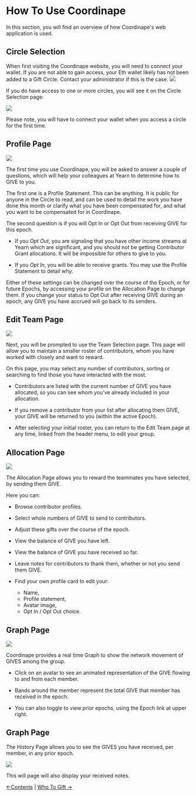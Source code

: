 # How To Use Coordinape

<p>In this section, you will find an overview of how Coordinape's web application is used.</p>


## Circle Selection

<p>When first visiting the Coordinape website, you will need to connect your wallet.  If you are not able to gain access, your Eth wallet likely has not been added to a Gift Circle.  Contact your administrator if this is the case.


<img src="/images/How_to_Coordinape1.jpg">

<p>If you do have access to one or more circles, you will see it on the Circle Selection page: </p>

<img src="/images/How_to_Coordinape3.jpg">

<p>Please note, you will have to connect your wallet when you access a circle for the first time.</p>

## Profile Page

<img src="/images/How_to_Coordinape4.jpg">

<p>The first time you use Coordinape, you will be asked to answer a couple of questions, which will help your colleagues at Yearn to determine how to GIVE to you.</p>

<p>The first one is a Profile Statement.  This can be anything.  It is public for anyone in the Circle to read, and can be used to detail the work you have done this month or clarify what you have been compensated for, and what you want to be compensated for in Coordinape.</p>

<p>The second question is if you will Opt In or Opt Out from receiving GIVE for this epoch.  </p>


* If you *Opt Out*, you are signaling that you have other income streams at Yearn which are significant, and you should not be getting Contributor Grant allocations. It will be impossible for others to give to you.

* If you *Opt In*, you will be able to receive grants.  You may use the Profile Statement to detail why.

Either of these settings can be changed over the course of the Epoch, or for future Epochs, by accessing your profile on the Allocation Page to change them.  If you change your status to Opt Out after receiving GIVE during an epoch, any GIVE you have accrued will go back to its senders.

## Edit Team Page

<img src="/images/How_to_Coordinape5.jpg">

Next, you will be prompted to use the Team Selection page.  This page will allow you to maintain a smaller roster of contributors, whom you have worked with closely and want to reward.

<p>On this page, you may select any number of contributors, sorting or searching to find those you have interacted with the most.  </p>

* Contributors are listed with the current number of GIVE you have allocated, so you can see whom you’ve already included in your allocation.

* If you remove a contributor from your list after allocating them GIVE, your GIVE will be returned to you (within the active Epoch).

* After selecting your initial roster, you can return to the Edit Team page at any time, linked from the header menu, to edit your group.

## Allocation Page

<img src="/images/How_to_Coordinape6.jpg">

<p>The Allocation Page allows you to reward the teammates you have selected, by sending them GIVE.</p>

Here you can:

* Browse contributor profiles.  

* Select whole numbers of GIVE to send to contributors.

* Adjust these gifts over the course of the epoch.

* View the balance of GIVE you have left.

* View the balance of GIVE you have received so far.

* Leave notes for contributors to thank them, whether or not you send them GIVE.

* Find your own profile card to edit your:
  * Name, 
  * Profile statement,
  * Avatar image, 
  * Opt In / Opt Out choice.

## Graph Page

<img src="/images/How_to_Coordinape7.jpg">

Coordinape provides a real time Graph to show the network movement of GIVES among the group.

* Click on an avatar to see an animated representation of the GIVE flowing to and from each member.

* Bands around the member represent the total GIVE that member has received in the epoch.

* You can also toggle to view prior epochs, using the Epoch link at upper right.

## Graph Page

The History Page allows you to see the GIVES you have received, per member, in any prior epoch. 

<img src="/images/How_to_Coordinape8.jpg">

This will page will also display your received notes.

[<-Contents](welcome.md) | [Who To Gift ->](who_to_gift.md)
